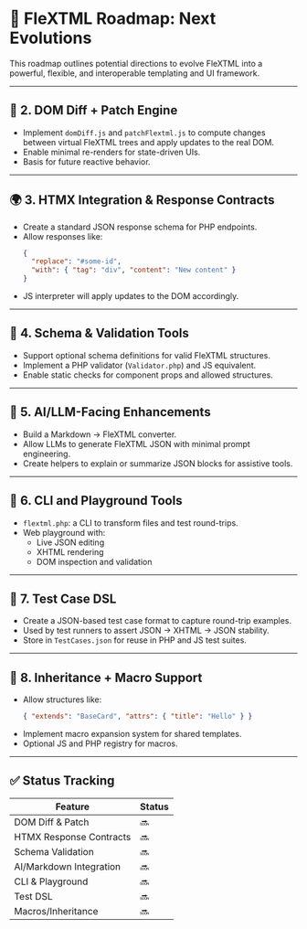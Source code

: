 

# 🧭 FleXTML Roadmap: Next Evolutions

This roadmap outlines potential directions to evolve FleXTML into a powerful, flexible, and interoperable templating and UI framework.

---

## 🔁 2. DOM Diff + Patch Engine

- Implement `domDiff.js` and `patchFlextml.js` to compute changes between virtual FleXTML trees and apply updates to the real DOM.
- Enable minimal re-renders for state-driven UIs.
- Basis for future reactive behavior.

---

## 🌍 3. HTMX Integration & Response Contracts

- Create a standard JSON response schema for PHP endpoints.
- Allow responses like:
  ```json
  {
    "replace": "#some-id",
    "with": { "tag": "div", "content": "New content" }
  }
  ```
- JS interpreter will apply updates to the DOM accordingly.

---

## 📐 4. Schema & Validation Tools

- Support optional schema definitions for valid FleXTML structures.
- Implement a PHP validator (`Validator.php`) and JS equivalent.
- Enable static checks for component props and allowed structures.

---

## 🧠 5. AI/LLM-Facing Enhancements

- Build a Markdown → FleXTML converter.
- Allow LLMs to generate FleXTML JSON with minimal prompt engineering.
- Create helpers to explain or summarize JSON blocks for assistive tools.

---

## 🔄 6. CLI and Playground Tools

- `flextml.php`: a CLI to transform files and test round-trips.
- Web playground with:
  - Live JSON editing
  - XHTML rendering
  - DOM inspection and validation

---

## 🧪 7. Test Case DSL

- Create a JSON-based test case format to capture round-trip examples.
- Used by test runners to assert JSON → XHTML → JSON stability.
- Store in `TestCases.json` for reuse in PHP and JS test suites.

---

## 🧬 8. Inheritance + Macro Support

- Allow structures like:
  ```json
  { "extends": "BaseCard", "attrs": { "title": "Hello" } }
  ```
- Implement macro expansion system for shared templates.
- Optional JS and PHP registry for macros.

---

## ✅ Status Tracking

| Feature | Status |
|--------|--------|
| DOM Diff & Patch | 🔜 |
| HTMX Response Contracts | 🔜 |
| Schema Validation | 🔜 |
| AI/Markdown Integration | 🔜 |
| CLI & Playground | 🔜 |
| Test DSL | 🔜 |
| Macros/Inheritance | 🔜 |